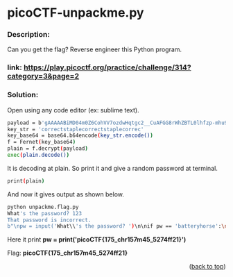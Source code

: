 # picoCTF-unpackme.py
### Description:
  Can you get the flag?
  Reverse engineer this Python program.


### link: https://play.picoctf.org/practice/challenge/314?category=3&page=2
### Solution:
Open using any code editor (ex: sublime text). 

```sh
payload = b'gAAAAABiMD04m0Z6CohVV7ozdwHqtgc2__CuAFGG8rWhZBTL0lhfzp-mhu9LYNMnMQMGO-7tEwy3DJ2Y8yjogvzyojFETwN9YEIPXTnO9F1QnkPypWTgjISGve4gcSerJMs694oKcIdKHuVaSxOg1MMNs5k9iPaBIPU7xOKQqCyhnf_f4yUvLdMcer38BqRptocJNvKlyWN8h7ikoWL0zlssxd8OJyPujMz78HZaefvUouvq6LDtPVqRBJFPgSJYf1nHpHKFa1O0zJ6UpTe6ba3PPAxCVXutNg=='
key_str = 'correctstaplecorrectstaplecorrec'
key_base64 = base64.b64encode(key_str.encode())
f = Fernet(key_base64)
plain = f.decrypt(payload)
exec(plain.decode())
```

It is decoding at plain. So print it and give a random password at terminal.
```sh
print(plain)
```
And now it gives output as shown below.
```sh
python unpackme.flag.py 
What's the password? 123
That password is incorrect.
b"\npw = input('What\\'s the password? ')\n\nif pw == 'batteryhorse':\n  print('picoCTF{175_chr157m45_5274ff21}')\nelse:\n  print('That password is incorrect.')\n\n"
```

Here it print <b>pw = print('picoCTF{175_chr157m45_5274ff21}')</b>

Flag: <b>picoCTF{175_chr157m45_5274ff21}</b>

<p align="right">(<a href="#readme-top">back to top</a>)</p>
